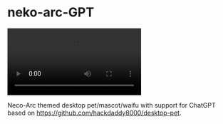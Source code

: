 # neko-arc-GPT

![demo](doc/neco-arc-example.mp4)

Neco-Arc themed desktop pet/mascot/waifu with support for ChatGPT based on https://github.com/hackdaddy8000/desktop-pet.